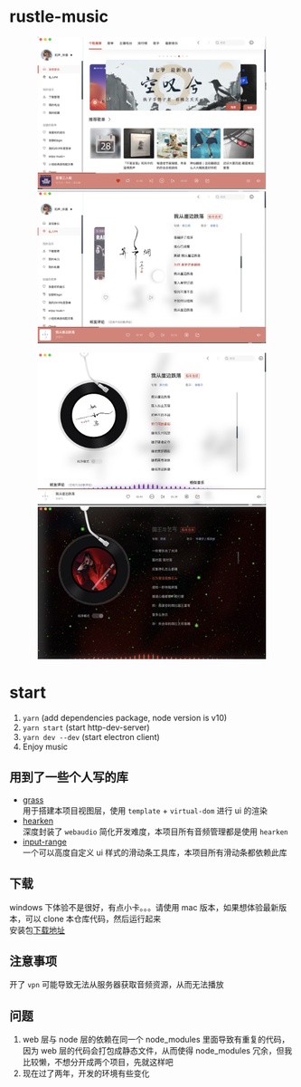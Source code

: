 # rustle-music
<p align="center">
  <img src="./docs/home.png" width="404" height="269"/>
  <img src="./docs/fm.png" width="404" height="269"/>
</p>

<p align="center">
  <img src="./docs/playing.png" width="404" height="269"/>
  <img src="./docs/star.png" width="404" height="269" />
</p>


# start
1. `yarn` (add dependencies package, node version is v10)
2. `yarn start` (start http-dev-server)
3. `yarn dev --dev` (start electron client)
4. Enjoy music

## 用到了一些个人写的库
+ [grass](https://github.com/imtaotao/Grass)<br>
  用于搭建本项目视图层，使用 `template` + `virtual-dom` 进行 ui 的渲染
+ [hearken](https://github.com/imtaotao/hearken)<br>
  深度封装了 `webaudio` 简化开发难度，本项目所有音频管理都是使用 `hearken`
+ [input-range](https://github.com/imtaotao/input-range)<br>
  一个可以高度自定义 ui 样式的滑动条工具库，本项目所有滑动条都依赖此库

## 下载
windows 下体验不是很好，有点小卡。。。请使用 mac 版本，如果想体验最新版本，可以 clone 本仓库代码，然后运行起来<br>
安装包[下载地址](https://imtaotao.github.io/rustle-music)

## 注意事项
开了 `vpn` 可能导致无法从服务器获取音频资源，从而无法播放

## 问题
1. web 层与 node 层的依赖在同一个 node_modules 里面导致有重复的代码，因为 web 层的代码会打包成静态文件，从而使得 node_modules 冗余，但我比较懒，不想分开成两个项目，先就这样吧
2. 现在过了两年，开发的环境有些变化
